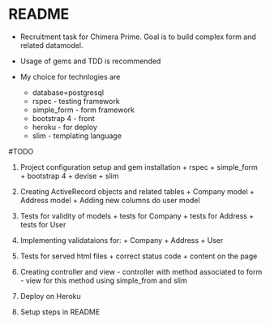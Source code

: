 # README

* Recruitment task for Chimera Prime. Goal is to build complex form and related datamodel.

* Usage of gems and TDD is recommended

* My choice for technlogies are
  - database=postgresql
  - rspec - testing framework
  - simple_form - form framework
  - bootstrap 4 - front
  - heroku - for deploy
  - slim - templating language

#TODO 

  1. Project configuration setup and gem installation
    + rspec
    + simple_form
    + bootstrap 4
    + devise
    + slim

  2. Creating ActiveRecord objects and related tables
    + Company model
    + Address model
    + Adding new columns do user model

  3. Tests for validity of models
    + tests for Company
    + tests for Address
    + tests for User 

  4. Implementing validataions for:
    + Company
    + Address
    + User

  5. Tests for served html files
    + correct status code
    + content on the page

  6. Creating controller and view
    - controller with method associated to form
    - view for this method using simple_from and slim

  7. Deploy on Heroku

  8. Setup steps in README


